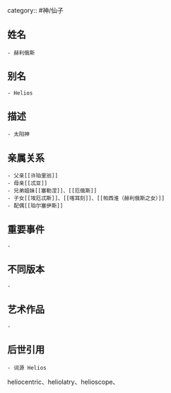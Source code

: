 category:: #神/仙子
## 姓名
	- 赫利俄斯
## 别名
	- Helios
## 描述
	- 太阳神
## 亲属关系
	- 父亲[[许珀里翁]]
	- 母亲[[忒亚]]
	- 兄弟姐妹[[塞勒涅]]、[[厄俄斯]]
	- 子女[[埃厄忒斯]]、[[喀耳刻]]、[[帕西淮（赫利俄斯之女）]]
	- 配偶[[珀尔塞伊斯]]
## 重要事件
	-
## 不同版本
	-
## 艺术作品
	-
## 后世引用
	- 词源 Helios
heliocentric、heliolatry、helioscope、
